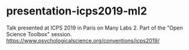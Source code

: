 # presentation-icps2019-ml2
Talk presented at ICPS 2019 in Paris on Many Labs 2. Part of the "Open Science Toolbox" session. https://www.psychologicalscience.org/conventions/icps2019/

